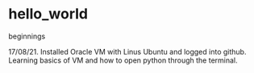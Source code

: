 # hello_world
beginnings

17/08/21. Installed Oracle VM with Linus Ubuntu and logged into github. Learning basics of VM and how to open python through the terminal.
